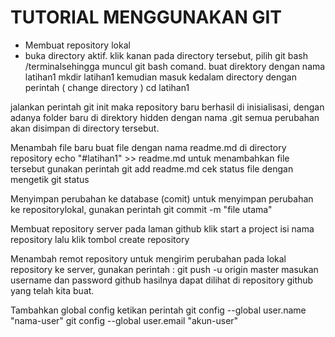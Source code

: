 # TUTORIAL MENGGUNAKAN GIT #

* Membuat repository lokal
* buka directory aktif.
klik kanan pada directory tersebut, pilih git bash /terminalsehingga muncul git bash comand.
buat direktory dengan nama latihan1 mkdir latihan1
kemudian masuk kedalam directory dengan perintah ( change directory ) cd latihan1

jalankan perintah git init
maka repository baru berhasil di inisialisasi, dengan adanya folder baru di direktory hidden dengan nama .git
semua perubahan akan disimpan di directory tersebut.

Menambah file baru
buat file dengan nama readme.md di directory repository echo "#latihan1" >> readme.md
untuk menambahkan file tersebut gunakan perintah git add readme.md
cek status file dengan mengetik git status

Menyimpan perubahan ke database (comit)
untuk menyimpan perubahan ke repositorylokal, gunakan perintah git commit -m "file utama"

Membuat repository server
pada laman github klik start a project
isi nama repository
lalu klik tombol create repository

Menambah remot repository
untuk mengirim perubahan pada lokal repository ke server, gunakan perintah : git push -u origin master
masukan username dan password github
hasilnya dapat dilihat di repository github yang telah kita buat.

Tambahkan global config
ketikan perintah
git config --global user.name "nama-user"
git config --global user.email "akun-user"
